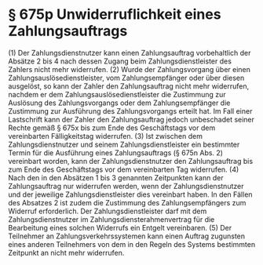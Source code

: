 # § 675p Unwiderruflichkeit eines Zahlungsauftrags
(1) Der Zahlungsdienstnutzer kann einen Zahlungsauftrag vorbehaltlich der Absätze 2 bis 4 nach dessen Zugang beim Zahlungsdienstleister des Zahlers nicht mehr widerrufen.
(2) Wurde der Zahlungsvorgang über einen Zahlungsauslösedienstleister, vom Zahlungsempfänger oder über diesen ausgelöst, so kann der Zahler den Zahlungsauftrag nicht mehr widerrufen, nachdem er dem Zahlungsauslösedienstleister die Zustimmung zur Auslösung des Zahlungsvorgangs oder dem Zahlungsempfänger die Zustimmung zur Ausführung des Zahlungsvorgangs erteilt hat. Im Fall einer Lastschrift kann der Zahler den Zahlungsauftrag jedoch unbeschadet seiner Rechte gemäß § 675x bis zum Ende des Geschäftstags vor dem vereinbarten Fälligkeitstag widerrufen.
(3) Ist zwischen dem Zahlungsdienstnutzer und seinem Zahlungsdienstleister ein bestimmter Termin für die Ausführung eines Zahlungsauftrags (§ 675n Abs. 2) vereinbart worden, kann der Zahlungsdienstnutzer den Zahlungsauftrag bis zum Ende des Geschäftstags vor dem vereinbarten Tag widerrufen.
(4) Nach den in den Absätzen 1 bis 3 genannten Zeitpunkten kann der Zahlungsauftrag nur widerrufen werden, wenn der Zahlungsdienstnutzer und der jeweilige Zahlungsdienstleister dies vereinbart haben. In den Fällen des Absatzes 2 ist zudem die Zustimmung des Zahlungsempfängers zum Widerruf erforderlich. Der Zahlungsdienstleister darf mit dem Zahlungsdienstnutzer im Zahlungsdiensterahmenvertrag für die Bearbeitung eines solchen Widerrufs ein Entgelt vereinbaren.
(5) Der Teilnehmer an Zahlungsverkehrssystemen kann einen Auftrag zugunsten eines anderen Teilnehmers von dem in den Regeln des Systems bestimmten Zeitpunkt an nicht mehr widerrufen.
